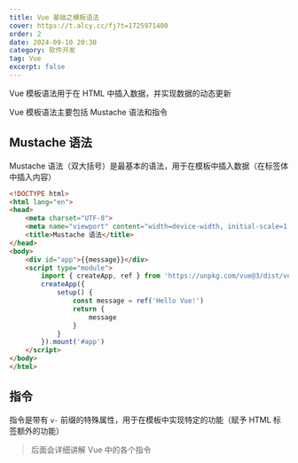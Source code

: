 ```yaml
---
title: Vue 基础之模板语法
cover: https://t.alcy.cc/fj?t=1725971400
order: 2
date: 2024-09-10 20:30
category: 软件开发
tag: Vue
excerpt: false
---
```


Vue 模板语法用于在 HTML 中插入数据，并实现数据的动态更新

Vue 模板语法主要包括 Mustache 语法和指令

## Mustache 语法

Mustache 语法（双大括号）是最基本的语法，用于在模板中插入数据（在标签体中插入内容）

```html
<!DOCTYPE html>
<html lang="en">
<head>
    <meta charset="UTF-8">
    <meta name="viewport" content="width=device-width, initial-scale=1.0">
    <title>Mustache 语法</title>
</head>
<body>
    <div id="app">{{message}}</div>
    <script type="module">
        import { createApp, ref } from 'https://unpkg.com/vue@3/dist/vue.esm-browser.js'
        createApp({
            setup() {
                const message = ref('Hello Vue!')
                return {
                    message
                }
            }
        }).mount('#app')
    </script>
</body>
</html>
```

## 指令

指令是带有 `v-` 前缀的特殊属性，用于在模板中实现特定的功能（赋予 HTML 标签额外的功能）

> 后面会详细讲解 Vue 中的各个指令